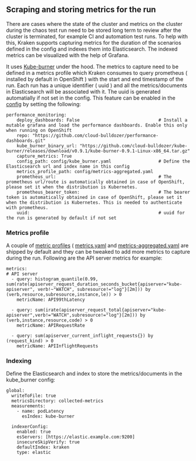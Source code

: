 ## Scraping and storing metrics for the run

There are cases where the state of the cluster and metrics on the cluster during the chaos test run need to be stored long term to review after the cluster is terminated, for example CI and automation test runs. To help with this, Kraken  supports capturing metrics for the duration of the scenarios defined in the config and indexes them into Elasticsearch. The indexed metrics can be visualized with the help of Grafana.

It uses [Kube-burner](https://github.com/cloud-bulldozer/kube-burner) under the hood. The metrics to capture need to be defined in a metrics profile which Kraken consumes to query prometheus ( installed by default in OpenShift ) with the start and end timestamp of the run. Each run has a unique identifier ( uuid ) and all the metrics/documents in Elasticsearch will be associated with it. The uuid is generated automatially if not set in the config. This feature can be enabled in the [config](https://github.com/cloud-bulldozer/kraken/blob/master/config/config.yaml) by setting the following:

```
performance_monitoring:
    deploy_dashboards: False                              # Install a mutable grafana and load the performance dashboards. Enable this only when running on OpenShift
    repo: "https://github.com/cloud-bulldozer/performance-dashboards.git"
    kube_burner_binary_url: "https://github.com/cloud-bulldozer/kube-burner/releases/download/v0.9.1/kube-burner-0.9.1-Linux-x86_64.tar.gz"
    capture_metrics: True
    config_path: config/kube_burner.yaml                  # Define the Elasticsearch url and index name in this config
    metrics_profile_path: config/metrics-aggregated.yaml
    prometheus_url:                                       # The prometheus url/route is automatically obtained in case of OpenShift, please set it when the distribution is Kubernetes.
    prometheus_bearer_token:                              # The bearer token is automatically obtained in case of OpenShift, please set it when the distribution is Kubernetes. This is needed to authenticate with prometheus.
    uuid:                                                 # uuid for the run is generated by default if not set
```

### Metrics profile
A couple of [metric profiles](https://github.com/cloud-bulldozer/kraken/tree/master/config) ( [metrics.yaml](https://github.com/cloud-bulldozer/kraken/tree/master/config/metrics.yaml) and [metrics-aggregated.yaml](https://github.com/cloud-bulldozer/kraken/tree/master/config/metrics-aggregated.yaml) are shipped by default and they can be tweaked to add more metrics to capture during the run. Following are the API server metrics for example:

```
metrics:
# API server
  - query: histogram_quantile(0.99, sum(rate(apiserver_request_duration_seconds_bucket{apiserver="kube-apiserver", verb!~"WATCH", subresource!="log"}[2m])) by (verb,resource,subresource,instance,le)) > 0
    metricName: API99thLatency

  - query: sum(irate(apiserver_request_total{apiserver="kube-apiserver",verb!="WATCH",subresource!="log"}[2m])) by (verb,instance,resource,code) > 0
    metricName: APIRequestRate

  - query: sum(apiserver_current_inflight_requests{}) by (request_kind) > 0
    metricName: APIInflightRequests
```

### Indexing
Define the Elasticsearch and index to store the metrics/documents in the kube_burner config:

```
global:
  writeToFile: true
  metricsDirectory: collected-metrics
  measurements:
    - name: podLatency
      esIndex: kube-burner

  indexerConfig:
    enabled: true
    esServers: [https://elastic.example.com:9200]
    insecureSkipVerify: true
    defaultIndex: kraken
    type: elastic
```
